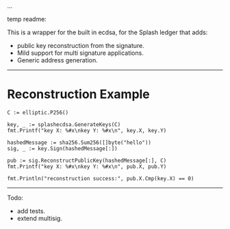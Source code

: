 ...

temp readme: 

This is a wrapper for the built in ecdsa, for the Splash ledger that adds:
- public key reconstruction from the signature.
- Mild support for multi signature applications.
- Generic address generation.

---

# Reconstruction Example 
```
C := elliptic.P256()

key, _ := splashecdsa.GenerateKeys(C)
fmt.Printf("key X: %#x\nkey Y: %#x\n", key.X, key.Y)

hashedMessage := sha256.Sum256([]byte("hello"))
sig, _ := key.Sign(hashedMessage[:])

pub := sig.ReconstructPublicKey(hashedMessage[:], C)
fmt.Printf("key X: %#x\nkey Y: %#x\n", pub.X, pub.Y)

fmt.Println("reconstruction success:", pub.X.Cmp(key.X) == 0)
```

---

Todo:
- add tests.
- extend multisig.